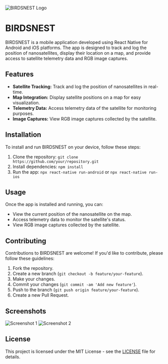 ![BIRDSNEST Logo](https://imgur.com/a/os6K2qA)

# BIRDSNEST

BIRDSNEST is a mobile application developed using React Native for Android and iOS platforms. The app is designed to track and log the position of nanosatellites, display their location on a map, and provide access to satellite telemetry data and RGB image captures.

## Features

- **Satellite Tracking:** Track and log the position of nanosatellites in real-time.
- **Map Integration:** Display satellite positions on a map for easy visualization.
- **Telemetry Data:** Access telemetry data of the satellite for monitoring purposes.
- **Image Captures:** View RGB image captures collected by the satellite.

## Installation

To install and run BIRDSNEST on your device, follow these steps:

1. Clone the repository: `git clone https://github.com/your/repository.git`
2. Install dependencies: `npm install`
3. Run the app: `npx react-native run-android` or `npx react-native run-ios`

## Usage

Once the app is installed and running, you can:

- View the current position of the nanosatellite on the map.
- Access telemetry data to monitor the satellite's status.
- View RGB image captures collected by the satellite.

## Contributing

Contributions to BIRDSNEST are welcome! If you'd like to contribute, please follow these guidelines:

1. Fork the repository.
2. Create a new branch (`git checkout -b feature/your-feature`).
3. Make your changes.
4. Commit your changes (`git commit -am 'Add new feature'`).
5. Push to the branch (`git push origin feature/your-feature`).
6. Create a new Pull Request.

## Screenshots

![Screenshot 1](https://www.example.com/path/to/screenshot1.png)
![Screenshot 2](https://www.example.com/path/to/screenshot2.png)

## License

This project is licensed under the MIT License - see the [LICENSE](LICENSE) file for details.
